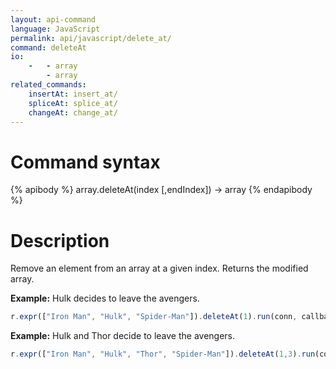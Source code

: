 ```yaml
---
layout: api-command
language: JavaScript
permalink: api/javascript/delete_at/
command: deleteAt
io:
    -   - array
        - array
related_commands:
    insertAt: insert_at/
    spliceAt: splice_at/
    changeAt: change_at/
---
```


# Command syntax #

{% apibody %}
array.deleteAt(index [,endIndex]) &rarr; array
{% endapibody %}

# Description #

Remove an element from an array at a given index. Returns the modified array.

__Example:__ Hulk decides to leave the avengers.

```js
r.expr(["Iron Man", "Hulk", "Spider-Man"]).deleteAt(1).run(conn, callback)
```


__Example:__ Hulk and Thor decide to leave the avengers.

```js
r.expr(["Iron Man", "Hulk", "Thor", "Spider-Man"]).deleteAt(1,3).run(conn, callback)
```

